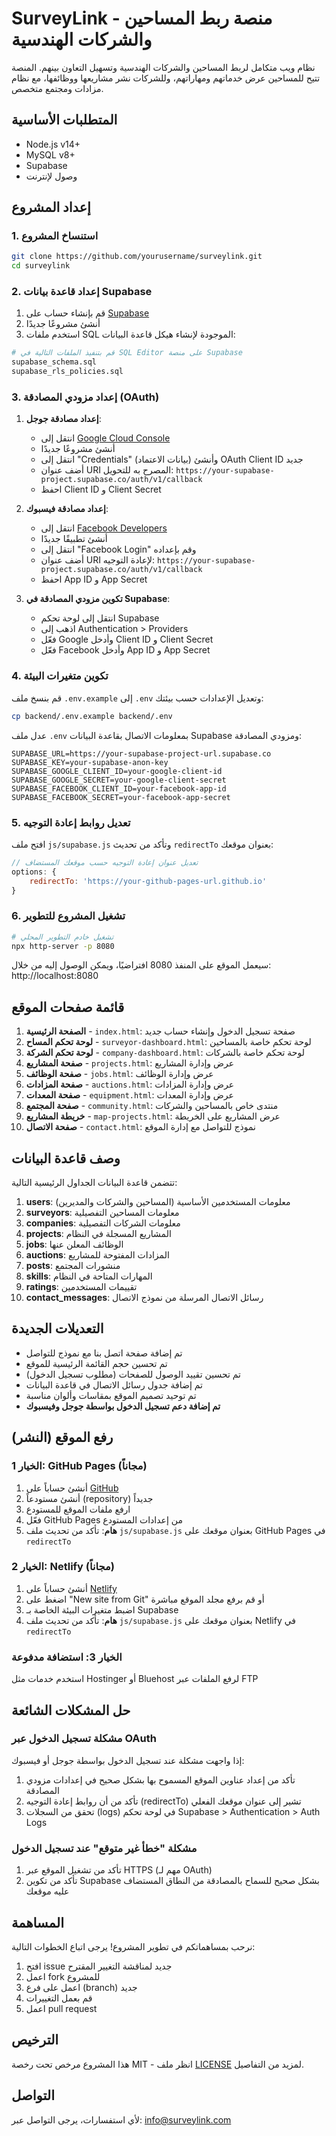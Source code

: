 # SurveyLink - منصة ربط المساحين والشركات الهندسية

نظام ويب متكامل لربط المساحين والشركات الهندسية وتسهيل التعاون بينهم. المنصة تتيح للمساحين عرض خدماتهم ومهاراتهم، وللشركات نشر مشاريعها ووظائفها، مع نظام مزادات ومجتمع متخصص.

## المتطلبات الأساسية

- Node.js v14+
- MySQL v8+
- Supabase
- وصول لإنترنت

## إعداد المشروع

### 1. استنساخ المشروع

```bash
git clone https://github.com/yourusername/surveylink.git
cd surveylink
```

### 2. إعداد قاعدة بيانات Supabase

1. قم بإنشاء حساب على [Supabase](https://supabase.io)
2. أنشئ مشروعًا جديدًا
3. استخدم ملفات SQL الموجودة لإنشاء هيكل قاعدة البيانات:

```bash
# قم بتنفيذ الملفات التالية في SQL Editor على منصة Supabase
supabase_schema.sql
supabase_rls_policies.sql
```

### 3. إعداد مزودي المصادقة (OAuth)

1. **إعداد مصادقة جوجل**:
   - انتقل إلى [Google Cloud Console](https://console.cloud.google.com/)
   - أنشئ مشروعًا جديدًا
   - انتقل إلى "Credentials" (بيانات الاعتماد) وأنشئ OAuth Client ID جديد
   - أضف عنوان URI المصرح به للتحويل: `https://your-supabase-project.supabase.co/auth/v1/callback`
   - احفظ Client ID و Client Secret

2. **إعداد مصادقة فيسبوك**:
   - انتقل إلى [Facebook Developers](https://developers.facebook.com/)
   - أنشئ تطبيقًا جديدًا
   - انتقل إلى "Facebook Login" وقم بإعداده
   - أضف عنوان URI لإعادة التوجيه: `https://your-supabase-project.supabase.co/auth/v1/callback`
   - احفظ App ID و App Secret

3. **تكوين مزودي المصادقة في Supabase**:
   - انتقل إلى لوحة تحكم Supabase
   - اذهب إلى Authentication > Providers
   - فعّل Google وأدخل Client ID و Client Secret
   - فعّل Facebook وأدخل App ID و App Secret

### 4. تكوين متغيرات البيئة

قم بنسخ ملف `.env.example` إلى `.env` وتعديل الإعدادات حسب بيئتك:

```bash
cp backend/.env.example backend/.env
```

عدل ملف `.env` بمعلومات الاتصال بقاعدة البيانات Supabase ومزودي المصادقة:

```
SUPABASE_URL=https://your-supabase-project-url.supabase.co
SUPABASE_KEY=your-supabase-anon-key
SUPABASE_GOOGLE_CLIENT_ID=your-google-client-id
SUPABASE_GOOGLE_SECRET=your-google-client-secret
SUPABASE_FACEBOOK_CLIENT_ID=your-facebook-app-id
SUPABASE_FACEBOOK_SECRET=your-facebook-app-secret
```

### 5. تعديل روابط إعادة التوجيه

افتح ملف `js/supabase.js` وتأكد من تحديث `redirectTo` بعنوان موقعك:

```javascript
// تعديل عنوان إعادة التوجيه حسب موقعك المستضاف
options: {
    redirectTo: 'https://your-github-pages-url.github.io'
}
```

### 6. تشغيل المشروع للتطوير

```bash
# تشغيل خادم التطوير المحلي
npx http-server -p 8080
```

سيعمل الموقع على المنفذ 8080 افتراضيًا، ويمكن الوصول إليه من خلال:
http://localhost:8080

## قائمة صفحات الموقع

1. **الصفحة الرئيسية** - `index.html`: صفحة تسجيل الدخول وإنشاء حساب جديد
2. **لوحة تحكم المساح** - `surveyor-dashboard.html`: لوحة تحكم خاصة بالمساحين
3. **لوحة تحكم الشركة** - `company-dashboard.html`: لوحة تحكم خاصة بالشركات
4. **صفحة المشاريع** - `projects.html`: عرض وإدارة المشاريع
5. **صفحة الوظائف** - `jobs.html`: عرض وإدارة الوظائف
6. **صفحة المزادات** - `auctions.html`: عرض وإدارة المزادات
7. **صفحة المعدات** - `equipment.html`: عرض وإدارة المعدات
8. **صفحة المجتمع** - `community.html`: منتدى خاص بالمساحين والشركات
9. **خريطة المشاريع** - `map-projects.html`: عرض المشاريع على الخريطة
10. **صفحة الاتصال** - `contact.html`: نموذج للتواصل مع إدارة الموقع

## وصف قاعدة البيانات

تتضمن قاعدة البيانات الجداول الرئيسية التالية:

1. **users**: معلومات المستخدمين الأساسية (المساحين والشركات والمديرين)
2. **surveyors**: معلومات المساحين التفصيلية
3. **companies**: معلومات الشركات التفصيلية
4. **projects**: المشاريع المسجلة في النظام
5. **jobs**: الوظائف المعلن عنها
6. **auctions**: المزادات المفتوحة للمشاريع
7. **posts**: منشورات المجتمع
8. **skills**: المهارات المتاحة في النظام
9. **ratings**: تقييمات المستخدمين
10. **contact_messages**: رسائل الاتصال المرسلة من نموذج الاتصال

## التعديلات الجديدة

- تم إضافة صفحة اتصل بنا مع نموذج للتواصل
- تم تحسين حجم القائمة الرئيسية للموقع
- تم تحسين تقييد الوصول للصفحات (مطلوب تسجيل الدخول)
- تم إضافة جدول رسائل الاتصال في قاعدة البيانات
- تم توحيد تصميم الموقع بمقاسات وألوان مناسبة
- **تم إضافة دعم تسجيل الدخول بواسطة جوجل وفيسبوك**

## رفع الموقع (النشر)

### الخيار 1: GitHub Pages (مجاناً)
1. أنشئ حساباً على [GitHub](https://github.com/)
2. أنشئ مستودعاً (repository) جديداً
3. ارفع ملفات الموقع للمستودع
4. فعّل GitHub Pages من إعدادات المستودع
5. **هام**: تأكد من تحديث ملف `js/supabase.js` بعنوان موقعك على GitHub Pages في `redirectTo`

### الخيار 2: Netlify (مجاناً)
1. أنشئ حساباً على [Netlify](https://www.netlify.com/)
2. اضغط على "New site from Git" أو قم برفع مجلد الموقع مباشرة
3. اضبط متغيرات البيئة الخاصة بـ Supabase
4. **هام**: تأكد من تحديث ملف `js/supabase.js` بعنوان موقعك على Netlify في `redirectTo`

### الخيار 3: استضافة مدفوعة
استخدم خدمات مثل Hostinger أو Bluehost لرفع الملفات عبر FTP

## حل المشكلات الشائعة

### مشكلة تسجيل الدخول عبر OAuth
إذا واجهت مشكلة عند تسجيل الدخول بواسطة جوجل أو فيسبوك:
1. تأكد من إعداد عناوين الموقع المسموح بها بشكل صحيح في إعدادات مزودي المصادقة
2. تأكد من أن روابط إعادة التوجيه (redirectTo) تشير إلى عنوان موقعك الفعلي
3. تحقق من السجلات (logs) في لوحة تحكم Supabase > Authentication > Auth Logs

### مشكلة "خطأ غير متوقع" عند تسجيل الدخول
1. تأكد من تشغيل الموقع عبر HTTPS (مهم لـ OAuth)
2. تأكد من تكوين Supabase بشكل صحيح للسماح بالمصادقة من النطاق المستضاف عليه موقعك

## المساهمة

نرحب بمساهماتكم في تطوير المشروع! يرجى اتباع الخطوات التالية:

1. افتح issue جديد لمناقشة التغيير المقترح
2. اعمل fork للمشروع
3. اعمل على فرع (branch) جديد
4. قم بعمل التغييرات
5. اعمل pull request

## الترخيص

هذا المشروع مرخص تحت رخصة MIT - انظر ملف [LICENSE](LICENSE) لمزيد من التفاصيل.

## التواصل

لأي استفسارات، يرجى التواصل عبر: info@surveylink.com 